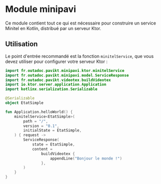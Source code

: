 # Module minipavi

Ce module contient tout ce qui est nécessaire pour construire un service
Minitel en Kotlin, distribué par un serveur Ktor.

## Utilisation

Le point d'entrée recommandé est la fonction `minitelService`, que vous devez utiliser pour
configurer votre serveur Ktor :

```kotlin
import fr.outadoc.pavikt.minipavi.ktor.minitelService
import fr.outadoc.pavikt.minipavi.model.ServiceResponse
import fr.outadoc.pavikt.videotex.buildVideotex
import io.ktor.server.application.Application
import kotlinx.serialization.Serializable

@Serializable
object EtatSimple

fun Application.helloWorld() {
    minitelService<EtatSimple>(
        path = "/",
        version = "0.1",
        initialState = EtatSimple,
    ) { request ->
        ServiceResponse(
            state = EtatSimple,
            content =
                buildVideotex {
                    appendLine("Bonjour le monde !")
                },
        )
    }
}
```
